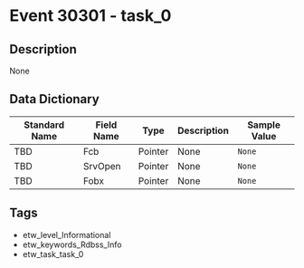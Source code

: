 # Event 30301 - task_0

## Description
None

## Data Dictionary
|Standard Name|Field Name|Type|Description|Sample Value|
|---|---|---|---|---|
|TBD|Fcb|Pointer|None|`None`|
|TBD|SrvOpen|Pointer|None|`None`|
|TBD|Fobx|Pointer|None|`None`|

## Tags
* etw_level_Informational
* etw_keywords_Rdbss_Info
* etw_task_task_0
